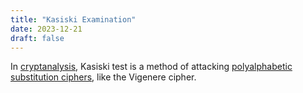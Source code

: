 ```yaml
---
title: "Kasiski Examination"
date: 2023-12-21
draft: false
---
```

In [cryptanalysis](/cryptanalysis),
Kasiski test is a method of attacking
[polyalphabetic substitution ciphers](/polyalphabetic-ciphers),
like the Vigenere cipher.
